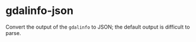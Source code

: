# gdalinfo-json
Convert the output of the `gdalinfo` to JSON; the default output is difficult to parse.
